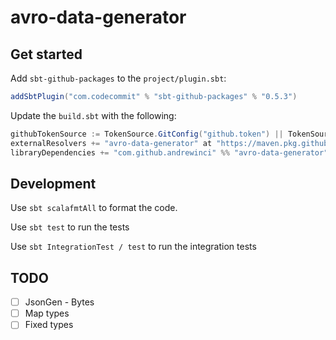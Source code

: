 # avro-data-generator

## Get started

Add `sbt-github-packages` to the `project/plugin.sbt`:
```scala
addSbtPlugin("com.codecommit" % "sbt-github-packages" % "0.5.3")
```

Update the `build.sbt` with the following:
```scala
githubTokenSource := TokenSource.GitConfig("github.token") || TokenSource.Environment("GITHUB_TOKEN"),
externalResolvers += "avro-data-generator" at "https://maven.pkg.github.com/andrewinci/avro-data-generator",
libraryDependencies += "com.github.andrewinci" %% "avro-data-generator" % "<latest version>"
```

## Development

Use `sbt scalafmtAll` to format the code.

Use `sbt test` to run the tests

Use `sbt IntegrationTest / test` to run the integration tests


## TODO
- [ ] JsonGen - Bytes
- [ ] Map types
- [ ] Fixed types